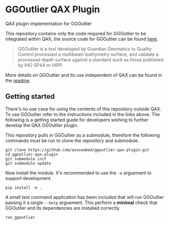 # GGOutlier QAX Plugin
QAX plugin implementation for GGOutlier

This repository contains only the code required for GGOutlier to be integrated within QAX, the source code for GGOutlier can be found [here](https://github.com/pktrigg/ggoutlier).

> GGOutlier is a tool developed by Guardian Geomatics to Quality Control processed a multibeam bathymetry surface, and validate a processed depth surface against a standard such as those published by IHO SP44 or HIPP.

More details on GGOutlier and its use independent of QAX can be found in the [readme](https://github.com/pktrigg/ggoutlier/blob/main/README.md).


## Getting started

There's no use case for using the contents of this repository outside QAX. To use GGOutlier refer to the instructions included in the links above. The following is a getting started guide for developers wishing to further develop the QAX GGOutlier plugin.

This repository pulls in GGOutlier as a submodule, therefore the following commands must be run to clone the repository and submodule.

    git clone https://github.com/ausseabed/ggoutlier-qax-plugin.git
    cd ggoutlier-qax-plugin
    git submodule init
    git submodule update

Now install the module. It's recommended to use the `-e` arguement to support development.

    pip install -e .

A small test command application has been included that will run GGOutlier passing it a single `--help` arguement. This perform a **minimal** check that GGOutlier and its dependencies are installed correctly.

    run_ggoutlier

